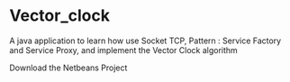 Vector_clock
============

A java application to learn how use Socket TCP,
Pattern : Service Factory and Service Proxy,
and implement the Vector Clock algorithm

Download the Netbeans Project
